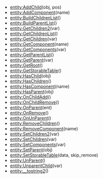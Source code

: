 - [entity:AddChild](nil)(obj, pos)
- [entity:AddComponent](nil)(name)
- [entity:BuildChildrenList](nil)()
- [entity:BuildParentList](nil)()
- [entity:GetChildren2](nil)(var)
- [entity:GetChildrenList](nil)()
- [entity:GetChildren](nil)(var)
- [entity:GetComponent](nil)(name)
- [entity:GetComponents](nil)(var)
- [entity:GetParentList](nil)()
- [entity:GetParent](nil)(var)
- [entity:GetRoot](nil)()
- [entity:GetStorableTable](nil)()
- [entity:HasChild](nil)(obj)
- [entity:HasChildren](nil)()
- [entity:HasComponent](nil)(name)
- [entity:HasParent](nil)(obj)
- [entity:OnChildAdd](nil)()
- [entity:OnChildRemove](nil)()
- [entity:OnParent](nil)(ent)
- [entity:OnRemove](nil)()
- [entity:OnUnParent](nil)()
- [entity:RemoveChildren](nil)()
- [entity:RemoveComponent](nil)(name)
- [entity:SetChildren2](nil)(var)
- [entity:SetChildren](nil)(var)
- [entity:SetComponents](nil)(var)
- [entity:SetParent](nil)(obj)
- [entity:SetStorableTable](nil)(data, skip_remove)
- [entity:UnParent](nil)()
- [entity:UnparentChild](nil)(var)
- [entity:__tostring2](nil)()